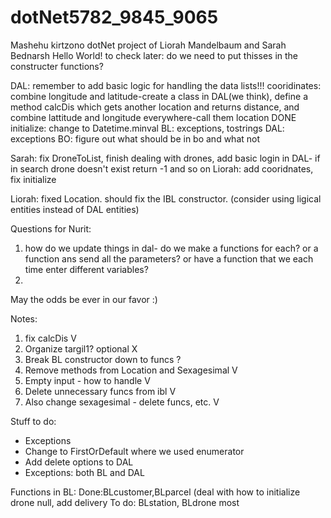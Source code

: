 # dotNet5782_9845_9065
Mashehu kirtzono 
dotNet project of Liorah Mandelbaum and Sarah Bednarsh
Hello World!
to check later: do we need to put thisses in the constructer functions?


DAL: remember to add basic logic for handling the data lists!!!
cooridinates: combine longitude and latitude-create a class in DAL(we think), define a method calcDis which gets another location and returns distance, and combine lattitude and longitude everywhere-call them location
DONE initialize: change to Datetime.minval
BL: exceptions, tostrings
DAL: exceptions
BO: figure out what should be in bo and what not

Sarah: fix DroneToList, finish dealing with drones, add basic login in DAL- if in search drone doesn't exist return -1 and so on 
Liorah: add cooridnates, fix initialize

Liorah: fixed Location. should fix the IBL constructor. (consider using ligical entities instead of DAL entities)

Questions for Nurit:
1) how do we update things in dal- do we make a functions for each? or a function ans send all the parameters? or have a function that we each time enter different variables?
2)


May the odds be ever in our favor :)

Notes:
1. fix calcDis                                     V
2. Organize targil1? optional                      X
3. Break BL constructor down to funcs              ?
4. Remove methods from Location and Sexagesimal    V
5. Empty input - how to handle                     V
6. Delete unnecessary funcs from ibl               V
7. Also change sexagesimal - delete funcs, etc.    V

Stuff to do:
- Exceptions
- Change to FirstOrDefault where we used enumerator
- Add delete options to DAL
- Exceptions: both BL and DAL

Functions in BL:
Done:BLcustomer,BLparcel (deal with how to initialize drone null, add delivery
To do: BLstation, BLdrone most